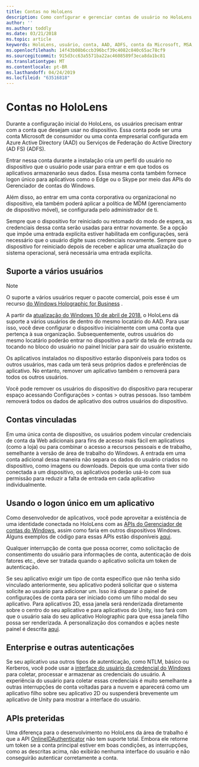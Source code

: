 ```yaml
---
title: Contas no HoloLens
description: Como configurar e gerenciar contas de usuário no HoloLens.
author: ''
ms.author: toddly
ms.date: 03/21/2018
ms.topic: article
keywords: HoloLens, usuário, conta, AAD, ADFS, conta da Microsoft, MSA, credenciais
ms.openlocfilehash: 14f43b08b6ccb396bcf39c4082c840c65ac78cf9
ms.sourcegitcommit: 915d3cc63a5571ba22ac4608589f3eca8da1bc81
ms.translationtype: MT
ms.contentlocale: pt-BR
ms.lasthandoff: 04/24/2019
ms.locfileid: "63516818"
---
```

# <a name="accounts-on-hololens"></a>Contas no HoloLens

Durante a configuração inicial do HoloLens, os usuários precisam entrar com a conta que desejam usar no dispositivo. Essa conta pode ser uma conta Microsoft de consumidor ou uma conta empresarial configurada em Azure Active Directory (AAD) ou Serviços de Federação do Active Directory (AD FS) (ADFS).

Entrar nessa conta durante a instalação cria um perfil do usuário no dispositivo que o usuário pode usar para entrar e em que todos os aplicativos armazenarão seus dados. Essa mesma conta também fornece logon único para aplicativos como o Edge ou o Skype por meio das APIs do Gerenciador de contas do Windows.

Além disso, ao entrar em uma conta corporativa ou organizacional no dispositivo, ela também poderá aplicar a política de MDM (gerenciamento de dispositivo móvel), se configurada pelo administrador de ti.

Sempre que o dispositivo for reiniciado ou retomado do modo de espera, as credenciais dessa conta serão usadas para entrar novamente. Se a opção que impõe uma entrada explícita estiver habilitada em configurações, será necessário que o usuário digite suas credenciais novamente. Sempre que o dispositivo for reiniciado depois de receber e aplicar uma atualização do sistema operacional, será necessária uma entrada explícita.

## <a name="multi-user-support"></a>Suporte a vários usuários

>[!NOTE]
>O suporte a vários usuários requer o pacote comercial, pois esse é um recurso [do Windows Holographic for Business](https://docs.microsoft.com/hololens/hololens-upgrade-enterprise) .

A partir da [atualização do Windows 10 de abril de 2018](release-notes-april-2018.md), o HoloLens dá suporte a vários usuários de dentro do mesmo locatário do AAD. Para usar isso, você deve configurar o dispositivo inicialmente com uma conta que pertença à sua organização. Subsequentemente, outros usuários do mesmo locatário poderão entrar no dispositivo a partir da tela de entrada ou tocando no bloco do usuário no painel Iniciar para sair do usuário existente. 

Os aplicativos instalados no dispositivo estarão disponíveis para todos os outros usuários, mas cada um terá seus próprios dados e preferências de aplicativo. No entanto, remover um aplicativo também o removerá para todos os outros usuários. 

Você pode remover os usuários do dispositivo do dispositivo para recuperar espaço acessando Configurações > contas > outras pessoas. Isso também removerá todos os dados de aplicativo dos outros usuários do dispositivo. 

## <a name="linked-accounts"></a>Contas vinculadas

Em uma única conta de dispositivo, os usuários podem vincular credenciais de conta da Web adicionais para fins de acesso mais fácil em aplicativos (como a loja) ou para combinar o acesso a recursos pessoais e de trabalho, semelhante à versão de área de trabalho do Windows. A entrada em uma conta adicional dessa maneira não separa os dados do usuário criados no dispositivo, como imagens ou downloads. Depois que uma conta tiver sido conectada a um dispositivo, os aplicativos poderão usá-lo com sua permissão para reduzir a falta de entrada em cada aplicativo individualmente.

## <a name="using-single-sign-on-within-an-app"></a>Usando o logon único em um aplicativo

Como desenvolvedor de aplicativos, você pode aproveitar a existência de uma identidade conectada no HoloLens com as [APIs do Gerenciador de contas do Windows](https://msdn.microsoft.com/library/windows/apps/xaml/windows.security.authentication.web.core.aspx), assim como faria em outros dispositivos Windows. Alguns exemplos de código para essas APIs estão disponíveis [aqui](http://go.microsoft.com/fwlink/p/?LinkId=620621).

Qualquer interrupção de conta que possa ocorrer, como solicitação de consentimento do usuário para informações de conta, autenticação de dois fatores etc., deve ser tratada quando o aplicativo solicita um token de autenticação.

Se seu aplicativo exigir um tipo de conta específico que não tenha sido vinculado anteriormente, seu aplicativo poderá solicitar que o sistema solicite ao usuário para adicionar um. Isso irá disparar o painel de configurações de conta para ser iniciado como um filho modal do seu aplicativo. Para aplicativos 2D, essa janela será renderizada diretamente sobre o centro do seu aplicativo e para aplicativos do Unity, isso fará com que o usuário saia do seu aplicativo Holographic para que essa janela filho possa ser renderizada. A personalização dos comandos e ações neste painel é descrita [aqui](https://msdn.microsoft.com/library/windows/apps/windows.ui.applicationsettings.webaccountcommand.aspx).

## <a name="enterprise-and-other-authentication"></a>Enterprise e outras autenticações

Se seu aplicativo usa outros tipos de autenticação, como NTLM, básico ou Kerberos, você pode usar a [interface do usuário da credencial do Windows](https://msdn.microsoft.com/library/windows/apps/windows.security.credentials.ui.aspx) para coletar, processar e armazenar as credenciais do usuário. A experiência do usuário para coletar essas credenciais é muito semelhante a outras interrupções de conta voltadas para a nuvem e aparecerá como um aplicativo filho sobre seu aplicativo 2D ou suspenderá brevemente um aplicativo de Unity para mostrar a interface do usuário.

## <a name="deprecated-apis"></a>APIs preteridas

Uma diferença para o desenvolvimento no HoloLens da área de trabalho é que a API [OnlineIDAuthenticator](https://msdn.microsoft.com/library/windows/apps/windows.security.authentication.onlineid.onlineidauthenticator.aspx) não tem suporte total. Embora ele retorne um token se a conta principal estiver em boas condições, as interrupções, como as descritas acima, não exibirão nenhuma interface do usuário e não conseguirão autenticar corretamente a conta.


